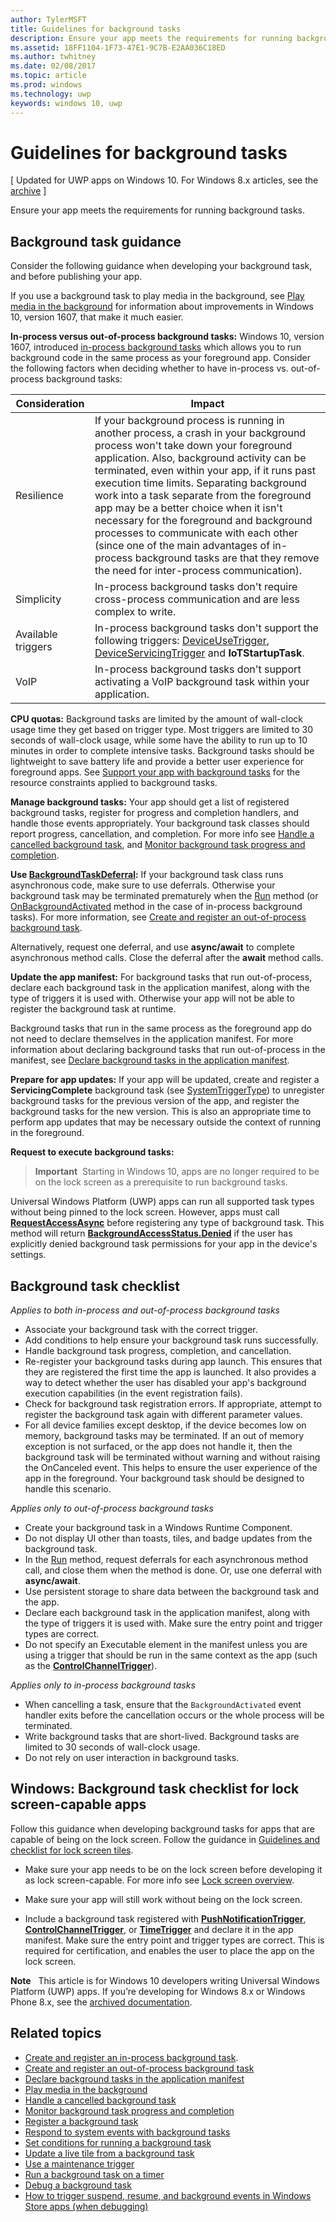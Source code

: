 ---author: TylerMSFTtitle: Guidelines for background tasksdescription: Ensure your app meets the requirements for running background tasks.ms.assetid: 18FF1104-1F73-47E1-9C7B-E2AA036C18EDms.author: twhitneyms.date: 02/08/2017ms.topic: articlems.prod: windowsms.technology: uwpkeywords: windows 10, uwp---# Guidelines for background tasks\[ Updated for UWP apps on Windows 10. For Windows 8.x articles, see the [archive](http://go.microsoft.com/fwlink/p/?linkid=619132) \]Ensure your app meets the requirements for running background tasks.## Background task guidanceConsider the following guidance when developing your background task, and before publishing your app.If you use a background task to play media in the background, see [Play media in the background](https://msdn.microsoft.com/windows/uwp/audio-video-camera/background-audio) for information about improvements in Windows 10, version 1607, that make it much easier.**In-process versus out-of-process background tasks:** Windows 10, version 1607, introduced [in-process background tasks](create-and-register-an-inproc-background-task.md) which allows you to run background code in the same process as your foreground app. Consider the following factors when deciding whether to have in-process vs. out-of-process background tasks:|Consideration | Impact ||--------------|--------||Resilience   | If your background process is running in another process, a crash in your background process won't take down your foreground application. Also, background activity can be terminated, even within your app, if it runs past execution time limits. Separating background work into a task separate from the foreground app may be a better choice when it isn't necessary for the foreground and background processes to communicate with each other (since one of the main advantages of in-process background tasks are that they remove the need for inter-process communication). ||Simplicity    | In-process background tasks don't require cross-process communication and are less complex to write.  ||Available triggers | In-process background tasks don't support the following triggers: [DeviceUseTrigger](https://msdn.microsoft.com/library/windows/apps/windows.applicationmodel.background.deviceusetrigger.aspx?f=255&MSPPError=-2147217396), [DeviceServicingTrigger](https://msdn.microsoft.com/library/windows/apps/windows.applicationmodel.background.deviceservicingtrigger.aspx) and **IoTStartupTask**. ||VoIP | In-process background tasks don't support activating a VoIP background task within your application. |  **CPU quotas:** Background tasks are limited by the amount of wall-clock usage time they get based on trigger type. Most triggers are limited to 30 seconds of wall-clock usage, while some have the ability to run up to 10 minutes in order to complete intensive tasks. Background tasks should be lightweight to save battery life and provide a better user experience for foreground apps. See [Support your app with background tasks](support-your-app-with-background-tasks.md) for the resource constraints applied to background tasks.**Manage background tasks:** Your app should get a list of registered background tasks, register for progress and completion handlers, and handle those events appropriately. Your background task classes should report progress, cancellation, and completion. For more info see [Handle a cancelled background task](handle-a-cancelled-background-task.md), and [Monitor background task progress and completion](monitor-background-task-progress-and-completion.md).**Use [BackgroundTaskDeferral](https://msdn.microsoft.com/library/windows/apps/hh700499):** If your background task class runs asynchronous code, make sure to use deferrals. Otherwise your background task may be terminated prematurely when the [Run](https://msdn.microsoft.com/library/windows/apps/windows.applicationmodel.background.ibackgroundtask.run.aspx) method (or [OnBackgroundActivated](https://msdn.microsoft.com/library/windows/apps/windows.ui.xaml.application.onbackgroundactivated.aspx) method in the case of in-process background tasks). For more information, see [Create and register an out-of-process background task](create-and-register-a-background-task.md).Alternatively, request one deferral, and use **async/await** to complete asynchronous method calls. Close the deferral after the **await** method calls.**Update the app manifest:**  For background tasks that run out-of-process, declare each background task in the application manifest, along with the type of triggers it is used with. Otherwise your app will not be able to register the background task at runtime.Background tasks that run in the same process as the foreground app do not need to declare themselves in the application manifest. For more information about declaring background tasks that run out-of-process in the manifest, see [Declare background tasks in the application manifest](declare-background-tasks-in-the-application-manifest.md).**Prepare for app updates:** If your app will be updated, create and register a **ServicingComplete** background task (see [SystemTriggerType](https://msdn.microsoft.com/library/windows/apps/br224839)) to unregister background tasks for the previous version of the app, and register the background tasks for the new version. This is also an appropriate time to perform app updates that may be necessary outside the context of running in the foreground.**Request to execute background tasks:**> **Important**  Starting in Windows 10, apps are no longer required to be on the lock screen as a prerequisite to run background tasks.Universal Windows Platform (UWP) apps can run all supported task types without being pinned to the lock screen. However, apps must call [**RequestAccessAsync**](https://msdn.microsoft.com/library/windows/apps/hh700485) before registering any type of background task. This method will return [**BackgroundAccessStatus.Denied**](https://msdn.microsoft.com/library/windows/apps/hh700439) if the user has explicitly denied background task permissions for your app in the device's settings.## Background task checklist*Applies to both in-process and out-of-process background tasks*-   Associate your background task with the correct trigger.-   Add conditions to help ensure your background task runs successfully.-   Handle background task progress, completion, and cancellation.-   Re-register your background tasks during app launch. This ensures that they are registered the first time the app is launched. It also provides a way to detect whether the user has disabled your app's background execution capabilities (in the event registration fails).-   Check for background task registration errors. If appropriate, attempt to register the background task again with different parameter values.-   For all device families except desktop, if the device becomes low on memory, background tasks may be terminated. If an out of memory exception is not surfaced, or the app does not handle it, then the background task will be terminated without warning and without raising the OnCanceled event. This helps to ensure the user experience of the app in the foreground. Your background task should be designed to handle this scenario.*Applies only to out-of-process background tasks*-   Create your background task in a Windows Runtime Component.-   Do not display UI other than toasts, tiles, and badge updates from the background task.-   In the [Run](https://msdn.microsoft.com/library/windows/apps/windows.applicationmodel.background.ibackgroundtask.run.aspx) method, request deferrals for each asynchronous method call, and close them when the method is done. Or, use one deferral with **async/await**.-   Use persistent storage to share data between the background task and the app.-   Declare each background task in the application manifest, along with the type of triggers it is used with. Make sure the entry point and trigger types are correct.-   Do not specify an Executable element in the manifest unless you are using a trigger that should be run in the same context as the app (such as the [**ControlChannelTrigger**](https://msdn.microsoft.com/library/windows/apps/hh701032)).*Applies only to in-process background tasks*- When cancelling a task, ensure that the `BackgroundActivated` event handler exits before the cancellation occurs or the whole process will be terminated.-   Write background tasks that are short-lived. Background tasks are limited to 30 seconds of wall-clock usage.-   Do not rely on user interaction in background tasks.## Windows: Background task checklist for lock screen-capable appsFollow this guidance when developing background tasks for apps that are capable of being on the lock screen. Follow the guidance in [Guidelines and checklist for lock screen tiles](https://msdn.microsoft.com/library/windows/apps/hh465403).-   Make sure your app needs to be on the lock screen before developing it as lock screen-capable. For more info see [Lock screen overview](https://msdn.microsoft.com/library/windows/apps/hh779720).-   Make sure your app will still work without being on the lock screen.-   Include a background task registered with [**PushNotificationTrigger**](https://msdn.microsoft.com/library/windows/apps/hh700543), [**ControlChannelTrigger**](https://msdn.microsoft.com/library/windows/apps/hh701032), or [**TimeTrigger**](https://msdn.microsoft.com/library/windows/apps/br224843) and declare it in the app manifest. Make sure the entry point and trigger types are correct. This is required for certification, and enables the user to place the app on the lock screen.**Note**  This article is for Windows 10 developers writing Universal Windows Platform (UWP) apps. If you’re developing for Windows 8.x or Windows Phone 8.x, see the [archived documentation](http://go.microsoft.com/fwlink/p/?linkid=619132).## Related topics* [Create and register an in-process background task](create-and-register-an-inproc-background-task.md).* [Create and register an out-of-process background task](create-and-register-a-background-task.md)* [Declare background tasks in the application manifest](declare-background-tasks-in-the-application-manifest.md)* [Play media in the background](https://msdn.microsoft.com/windows/uwp/audio-video-camera/background-audio)* [Handle a cancelled background task](handle-a-cancelled-background-task.md)* [Monitor background task progress and completion](monitor-background-task-progress-and-completion.md)* [Register a background task](register-a-background-task.md)* [Respond to system events with background tasks](respond-to-system-events-with-background-tasks.md)* [Set conditions for running a background task](set-conditions-for-running-a-background-task.md)* [Update a live tile from a background task](update-a-live-tile-from-a-background-task.md)* [Use a maintenance trigger](use-a-maintenance-trigger.md)* [Run a background task on a timer](run-a-background-task-on-a-timer-.md)* [Debug a background task](debug-a-background-task.md)* [How to trigger suspend, resume, and background events in Windows Store apps (when debugging)](http://go.microsoft.com/fwlink/p/?linkid=254345)  